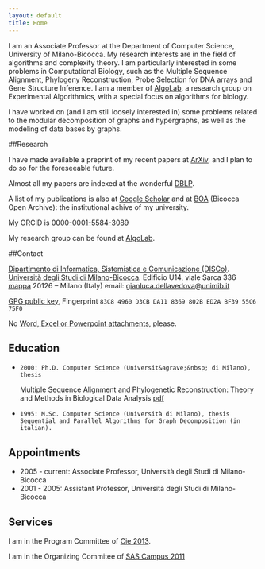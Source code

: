```yaml
---
layout: default
title: Home
---
```


I am an Associate Professor at the Department of Computer Science,
University of Milano-Bicocca. My research interests are in the field
of algorithms and complexity theory. I am particularly interested in
some problems in Computational Biology, such as the Multiple Sequence
Alignment, Phylogeny Reconstruction, Probe Selection for DNA arrays
and Gene Structure Inference. I am a member of
[AlgoLab](http://algolab.eu/), a research
group on Experimental Algorithmics, with a special focus on algorithms
for biology.

I have worked on (and I am still loosely interested in) some problems
related to the modular decomposition of graphs and hypergraphs, as
well as the modeling of data bases by graphs.

##Research

I have made available a preprint of my recent papers at
[ArXiv](http://arxiv.org/a/dellavedova_g_1), and I plan to do so for
the foreseeable future.

Almost all my papers are indexed at the wonderful
[DBLP](http://dblp.org/pers/hc/v/Vedova:Gianluca_Della.html).

A list of my publications is also at
[Google Scholar](http://scholar.google.com/citations?user=0gaIFokAAAAJ)
and at
[BOA](https://boa.unimib.it/browse?type=author&amp;authority=rp06846)
(Bicocca Open Archive): the institutional achive of my university.


My ORCID is
[0000-0001-5584-3089](http://orcid.org/0000-0001-5584-3089)

My research group can be found at [AlgoLab](http://www.algolab.eu).

##Contact

[Dipartimento di Informatica, Sistemistica e Comunicazione (DISCo)](http://www.disco.unimib.it).
[Università degli Studi di Milano-Bicocca](http://www.unimib.it).
Edificio U14, viale Sarca 336 [mappa](http://osm.org/go/0CjF~Gbr~?layers=N&amp;m=)
20126 – Milano (Italy)
email: gianluca.dellavedova@unimib.it

[GPG public key](http://keyserver.linux.it/pks/lookup?op=get&amp;fingerprint=on&amp;search=0xED2ABF3955C675F0),
Fingerprint `83C8 4960 D3CB DA11 8369 802B ED2A BF39 55C6 75F0`

No [Word, Excel or Powerpoint attachments](http://www.fsf.org/philosophy/no-word-attachments.html), please.

## Education

*     2000: Ph.D. Computer Science (Universit&agrave;&nbsp; di Milano), thesis
  Multiple Sequence Alignment and Phylogenetic Reconstruction: Theory and
  Methods in Biological Data Analysis [pdf](http://www.statistica.unimib.it/%7Edellavedova/papers/thesis.pdf)
*     1995: M.Sc. Computer Science (Università di Milano), thesis Sequential and Parallel Algorithms for Graph Decomposition (in italian).


## Appointments

*    2005 - current: Associate Professor, Università degli Studi di Milano-Bicocca
*    2001 - 2005: Assistant Professor, Università degli Studi di Milano-Bicocca

## Services


I am in the Program Committee of [Cie 2013](http://cie2013.disco.unimib.it/).

I am in the Organizing Commitee of [SAS Campus 2011](http://www.sas.com/offices/europe/italy/eventi/112211/index.html)
